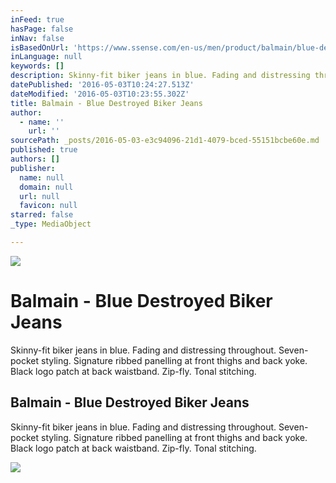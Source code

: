 ```yaml
---
inFeed: true
hasPage: false
inNav: false
isBasedOnUrl: 'https://www.ssense.com/en-us/men/product/balmain/blue-destroyed-biker-jeans/1393953?utm_source=2178999&utm_medium=affiliate&utm_campaign=generic&utm_term=10569670'
inLanguage: null
keywords: []
description: Skinny-fit biker jeans in blue. Fading and distressing throughout. Seven-pocket styling. Signature ribbed panelling at front thighs and back yoke. Black logo patch at back waistband. Zip-fly. Tonal stitching.
datePublished: '2016-05-03T10:24:27.513Z'
dateModified: '2016-05-03T10:23:55.302Z'
title: Balmain - Blue Destroyed Biker Jeans
author:
  - name: ''
    url: ''
sourcePath: _posts/2016-05-03-e3c94096-21d1-4079-bced-55151bcbe60e.md
published: true
authors: []
publisher:
  name: null
  domain: null
  url: null
  favicon: null
starred: false
_type: MediaObject

---
```

![](https://s3-us-west-2.amazonaws.com/the-grid-img/p/5d94dbef91abcb97517021b5fb6d96ec4fc31ee3.jpg)

# Balmain - Blue Destroyed Biker Jeans

Skinny-fit biker jeans in blue. Fading and distressing throughout. Seven-pocket styling. Signature ribbed panelling at front thighs and back yoke. Black logo patch at back waistband. Zip-fly. Tonal stitching.

<article style=""><h1>Balmain - Blue Destroyed Biker Jeans</h1><p>Skinny-fit biker jeans in blue. Fading and distressing throughout. Seven-pocket styling. Signature ribbed panelling at front thighs and back yoke. Black logo patch at back waistband. Zip-fly. Tonal stitching.</p><img src="https://s3-us-west-2.amazonaws.com/the-grid-img/p/29c44740869ba890fea1fe59cd274a282d2c584b.jpg" /></article>